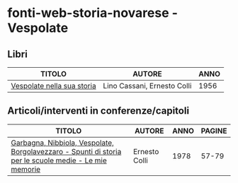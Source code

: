 # fonti-web-storia-novarese - Vespolate

## Libri

| TITOLO                                                                                                                                   | AUTORE                      | ANNO |
|------------------------------------------------------------------------------------------------------------------------------------------|-----------------------------|------|
| [Vespolate nella sua storia](https://www.alzati.it/BassaNovarese/Vespolate%20nella%20sua%20Storia/Vespolate%20nella%20sua%20storia.html) | Lino Cassani, Ernesto Colli | 1956 |

## Articoli/interventi in conferenze/capitoli

| TITOLO                                                                                                                                                                            | AUTORE        | ANNO | PAGINE |
|-----------------------------------------------------------------------------------------------------------------------------------------------------------------------------------|---------------|------|--------|
| [Garbagna, Nibbiola, Vespolate, Borgolavezzaro - Spunti di storia per le scuole medie - Le mie memorie](https://www.alzati.it/BassaNovarese/LeMieMemorie/HTML5/LeMieMemorie.html) | Ernesto Colli | 1978 | 57-79  |